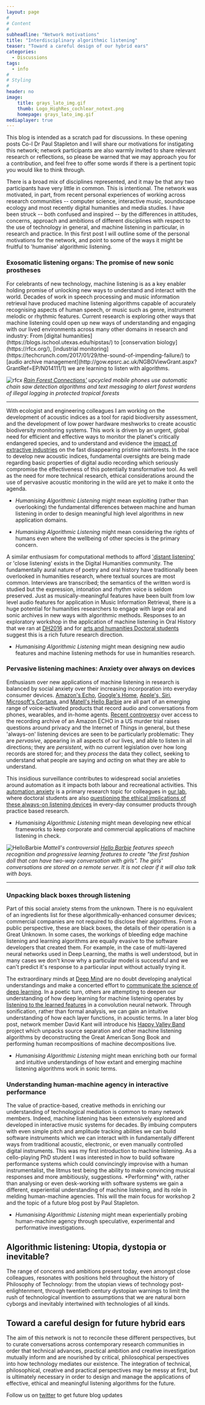 ```yaml
---
layout: page
#
# Content
#
subheadline: "Network motivations"
title: "Interdisciplinary algorithmic listening"
teaser: "Toward a careful design of our hybrid ears"
categories:
  - Discussions
tags:
  - info
#
# Styling
#
header: no
image:
    title: grays_lato_img.gif
    thumb: Logo_HighRes_cochlear_notext.png
    homepage: grays_lato_img.gif
mediaplayer: true
---
```


This blog is intended as a scratch pad for discussions. In these opening posts Co-I Dr Paul Stapleton and I will share our motivations for instigating this network;  network participants are also warmly invited to share relevant research or reflections, so please be warned that we may approach you for a contribution, and feel free to offer some words if there is a pertinent topic you would like to think through.

There is a broad mix of disciplines represented, and it may be that any two participants have very little in common. This is  intentional. The network was motivated, in part, from recent personal experiences of working across research communities -- computer science, interactive music, soundscape ecology and most recently digital humanities and media studies. I have been struck -- both confused and inspired -- by the differences in attitudes, concerns, approach and ambitions of different disciplines with respect to the use of technology in general, and machine listening in particular, in research and practice. In this first post I will outline some of the personal motivations for the network, and point to some of the ways it might be fruitful to 'humanise' algorithmic listening.


### Exosomatic listening organs: The promise of new sonic prostheses
<p></p>
For celebrants of new technology, machine listening is as a key enabler holding promise of unlocking new ways to understand and interact with the world.  Decades of work in speech processing and music information retrieval have produced machine listening algorithms capable of accurately recognising aspects of human speech, or music such as genre, instrument melodic or rhythmic features. Current research is exploring other ways that machine listening could open up new ways of understanding and engaging with our lived environments across many other domains in research and industry: From [digital humanities](https://blogs.ischool.utexas.edu/hipstas/) to [conservation biology](https://rfcx.org/), [industrial monitoring](https://techcrunch.com/2017/01/29/the-sound-of-impending-failure/) to [audio archive management](http://gow.epsrc.ac.uk/NGBOViewGrant.aspx?GrantRef=EP/N014111/1) we are learning to listen with algorithms.

![rfcx](https://c1.staticflickr.com/3/2895/14151071006_d2379544ec_b.jpg) *[Rain Forest Connections'](https://rfcx.org/) upcycled mobile phones use automatic chain saw detection algorithms and text messaging to alert forest wardens of illegal logging in protected tropical forests*

---

With ecologist and engineering colleagues I am working on the development of acoustic indices as a tool for rapid biodiversity assessment, and the development of low power hardware meshworks to create acoustic biodiversity monitoring systems. This work is driven by an urgent, global need for efficient and effective ways to monitor the planet's critically endangered species, and to understand and evidence the [impact of extractive industries](http://www.bbc.co.uk/programmes/b08ffv88) on the fast disappearing pristine rainforests.  In the race to develop new acoustic indices, fundamental oversights are being made regarding basic properties of digital audio recording which seriously compromise the effectiveness of this potentially transformative tool. As well as the need for more technical research, ethical considerations around the use of pervasive acoustic monitoring in the wild are yet to make it onto the agenda.

+ *Humanising Algorithmic Listening* might mean exploiting (rather than overlooking) the fundamental differences between machine and human listening in order to design meaningful high level algorithms in new application domains.

+ *Humanising Algorithmic Listening* might mean considering the rights of humans even where the wellbeing of other species is the primary concern.

A similar enthusiasm for computational methods to afford ['distant listening'](https://blogs.ischool.utexas.edu/hipstas/) or 'close listening'  exists in the Digital Humanities community.  The fundamentally aural nature of poetry and oral history have traditionally been overlooked in humanities research, where textual sources are most common. Interviews are transcribed;  the semantics of the written word is studied but the expression, intonation and rhythm voice is seldom preserved. Just as musically-meaningful features have been built from low level audio features for application in Music Information Retrieval, there is a huge potential for humanities researchers to engage with large oral and sonic archives in new ways with algorithmic methods. Responses to an exploratory workshop in the application of machine listening in Oral History that we ran at [DH2016](http://dh2016.adho.org/abstracts/10) and for  [arts and humanities Doctoral students](http://www.techne.ac.uk/for-students/techne-events/apr-2015/data-mining-the-audio-of-oral-history-a-workshop-in-music-information-retrieval) suggest this is a rich future research direction.

+ *Humanising Algorithmic Listening* might mean designing new audio features and machine listening methods for use in humanities research.




### Pervasive listening machines: Anxiety over always on devices  
<!-- -->
<p></p>

Enthusiasm over new applications of machine listening in research is balanced by social anxiety over their increasing incorporation into  everyday consumer devices. [Amazon's Echo](https://www.amazon.com/dp/B00X4WHP5E), [Google's Home](https://madeby.google.com/intl/en_uk/home/), [Apple's, Siri](http://www.apple.com/uk/ios/siri/), [Microsoft's Cortana](https://support.microsoft.com/en-gb/help/17214/windows-10-what-is), and [Matell's Hello Barbie](http://hellobarbiefaq.mattel.com) are all part of an emerging range of voice-activated products that record audio and conversations from phones, wearables, and in-home agents. [Recent controversy](https://www.engadget.com/2016/12/27/amazon-echo-audio-data-murder-case/) over access to the recording archive of an Amazon ECHO in a US murder trial raises questions around privacy and the Internet of Things in general, but these 'always-on' listening devices are seen to be particularly problematic: They are *pervasive*, appearing in all aspects of our lives, and able to listen in all directions; they are *persistent*, with no current legislation over how long records are stored for; and they *process* the data they collect, seeking to understand what people are saying and *acting* on what they are able to understand.

This insidious surveillance contributes to widespread social anxieties around automation as it impacts both labour and recreational activities. This [automation anxiety](http://blogs.sussex.ac.uk/automationanxiety/) is a primary research topic for colleagues in [our lab](http://www.sussex.ac.uk/shl/), where doctoral students are also [questioning the ethical implications of these always-on listening devices](https://hauntedrandomforest.tumblr.com/wesley) in every-day consumer products through practice based research.

+ *Humanising Algorithmic Listening* might mean developing new ethical frameworks to keep corporate and commercial applications of machine listening in check.


![HelloBarbie](http://hellobarbiefaq.mattel.com/wp-content/uploads/2015/08/infographic.jpg) *Mattell's controversial [Hello Barbie](http://hellobarbiefaq.mattel.com/) features speech recognition and progressive learning features to create "the first fashion doll that can have two-way conversation with girls". The girls' conversations are stored on a remote server. It is not clear if it will also talk with boys.*

---
### Unpacking black boxes through listening
<p></p>
Part of this social anxiety stems from the unknown. There is no equivalent of an ingredients list for these algorithmically-enhanced consumer devices; commercial companies are not required to disclose their algorithms. From a public perspective, these are black boxes, the details of their operation is a Great Unknown. In some cases, the workings of bleeding edge machine listening and learning algorithms are equally evasive to the software developers that created them. For example, in the case of multi-layered neural networks used in Deep Learning, the maths is well understood, but in many cases we don't know why a particular model is successful and we can't predict it's response to a particular input without actually trying it.

The extraordinary minds at [Deep Mind](https://deepmind.com/) are no doubt developing analytical understandings and make a concerted effort to [communicate the science of deep learning](https://deepmind.com/blog/distill-communicating-science-machine-learning/). In a poetic turn, others are attempting to deepen our understanding of how deep learning for machine listening operates by [listening to the learned features](https://keunwoochoi.wordpress.com/2015/12/09/ismir-2015-lbd-auralisation-of-deep-convolutional-neural-networks-listening-to-learned-features-auralization/) in a convolution neural network. Through sonification, rather than formal analysis, we can gain an intuitive understanding of how each layer functions, in acoustic terms.  In a later blog post, network member David Kant will introduce his [Happy Valley Band](https://www.thewire.co.uk/in-writing/interviews/listen-to-the-happy-valley-band-s-new-album-and-read-an-interview-with-its-founder) project which unpacks source separation and other machine listening algorithms by deconstructing the Great American Song Book and performing human recompositions of machine decompositions live.

+ *Humanising Algorithmic Listening* might mean enriching both our formal and intuitive understandings of how extant and emerging machine listening algorithms work in sonic terms.

### Understanding human-machine agency in interactive performance
<p></p>
The value of practice-based, creative methods in enriching our understanding of technological mediation is common to many network members. Indeed, machine listening has been extensively explored and developed in interactive music systems for decades. By imbuing computers with even simple pitch and amplitude tracking abilities we can build software instruments which we can interact with in fundamentally different ways from traditional acoustic, electronic, or even manually controlled digital instruments. This was my first introduction to machine listening. As a cello-playing PhD student I was interested in how to build software performance systems which could convincingly improvise with a human instrumentalist, the litmus test being the ability to make convincing musical responses and more ambitiously, suggestions. *Performing* with, rather than analysing or even desk-working with software systems we gain a different, experiential understanding of machine listening, and its role in melding human-machine agencies. This will the main focus for workshop 2 and the topic of a future blog post by Paul Stapleton.

+ *Humanising Algorithmic Listening* might mean experientially probing human-machine agency through speculative, experimental and performative investigations.

## Algorithmic listening: Utopia, dystopia or inevitable?
<p></p>
The range of concerns and ambitions present today, even amongst close colleagues,  resonates with positions held throughout the history of Philosophy of Technology: from the utopian views of technology post-enlightenment, through twentieth century dystopian warnings to limit the rush of technological invention to assumptions that we are natural born cyborgs and inevitably intertwined with technologies of all kinds.   

## Toward a careful design for future hybrid ears
<p></p>

The aim of this network is not to reconcile these different perspectives, but to curate conversations across contemporary research communities in order that technical advances, practical ambition and creative investigation mutually inform and are nourished by critical, philosophical perspectives into how technology mediates our existence. The integration of technical, philosophical, creative and practical perspectives may be messy at first, but is ultimately necessary in order to design and manage the applications of effective, ethical and meaningful listening algorithms for the future.


Follow us on [twitter](http://twitter.com/algolistening) to get future blog updates

<!-- >

\
: if commercial companies are acting on algorithmic advice and the consumer contests the appropriateness, who is to blame? The consumer for confusing the algorithm with ambiguous input? The company for acting on algorithmic advice? When the algorithm is opaque, it is hard to


    Plumbley
        link: http://gow.epsrc.ac.uk/NGBOViewGrant.aspx?GrantRef=EP/G007144/1
    Commercial applications of home monitoring
        link: http://www.audioanalytic.com/
    recent talk recently tweeted

* Data mining oral history
Poetry and oral history
Advances in speech recognition and music information retrieval demonstrate

* Computational indices in soundscape ecology.

https://pricelab.sas.upenn.edu/projects/machine-aided-close-listening-and-performed-poem
https://blogs.ischool.utexas.edu/hipstas/
http://dh2016.adho.org/abstracts/10


* Managing vast audio archives
[making sense of sound](http://gow.epsrc.ac.uk/NGBOViewGrant.aspx?GrantRef=EP/N014111/1)

<-->
